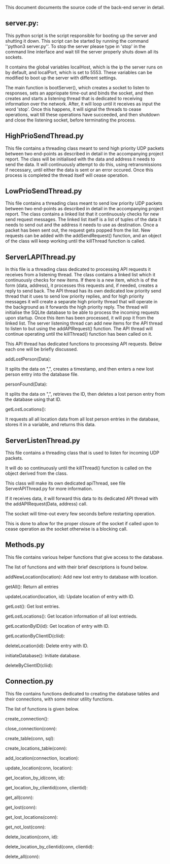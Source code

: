 This document documents the source code of the back-end server in detail.


## server.py:
This python script is the script responsible for booting up the server and shutting it down. 
This script can be started by running the command ''python3 server.py''.
To stop the server please type in 'stop' in the command line interface and wait till the server properly shuts down all its sockets.


It contains the global variables localHost, which is the ip the server runs on by default, and localPort, which is set to 5553. These variables can be modified to boot up the server with different settings.


The main function is bootServer(), which creates a socket to listen to responses, sets an appriopate time-out and binds the socket, 
and then creates and starts a listening thread that is dedicated to receiving information over the network.
After, it will loop until it receives as input the word 'stop'.
Once this happens, it will signal the  threads to cease operations, wait till these operations have succeeded, and then shutdown and close the listening socket, before terminating the process.


## HighPrioSendThread.py


This file contains a threading class meant to send high priority UDP packets between two end-points as described in detail in the accompanying project report. 
The class will be initialised with the data and address it needs to send the data. It will continuously attempt to do this, using retransmissions if necessary, 
until either the data is sent or an error occured. 
Once this process is completed the thread itself will cease operation.


## LowPrioSendThread.py


This file contains a threading class meant to send low priority UDP packets between two end-points as described in detail in the accompanying project report. 
The class contains a linked list that it continuously checks for new send request messages. 
The linked list itself is a list of tuples of the data it needs to send out and the address it needs to use as destination. Once a packet has been sent out, the request gets popped from the list.
New requests can be added with the addSendRequest() function, and an object of the class will keep working until the killThread function is called.


## ServerLAPIThread.py
In this file is a threading class dedicated to processing API requests it receives from a listening thread. 
The class contains a linked list which it continuously checks for new items. 
If there is a new item, which is of the form (data, address), it processes this requests and, if needed, creates a reply to send back.
The API thread has its own dedicated low priority send thread that it uses to send low priority replies, and for high priority messages it will create a separate high priority thread that will operate in the background as it forwards the high priority reply.
The thread will initialise the SQLite database to be able to process the incoming requests upon startup.
Once this item has been processed, it will pop it from the linked list.
The server listening thread can add new items for the API thread to listen to but using the addAPIRequest() function.
The API thread will continue operating until the killThread()  function has been called on it.


This API thread has dedicated functions to processing API requests. Below each one will be briefly discussed.

addLostPerson(Data):

It splits the data on ",", creates a timestamp, and then enters a new lost person entry into the database file.

personFound(Data):

It splits the data on ",", retrieves the ID, then deletes a lost person entry from the database using that ID.

getLostLocations():

It requests all all location data from all lost person entries in the database, stores it in a variable, and returns this data.



## ServerListenThread.py

This file contains a threading class that is used to listen for incoming UDP packets.

It will do so continuously until the killThread() function is called on the object derived from the class. 

This class will make its own dedicated apiThread, see file ServerAPIThread.py for more information. 

If it receives data, it will forward this data to its dedicated API thread with the addAPIRequest(Data, address) call.

The socket will time-out every few seconds before restarting operation. 

This is done to allow for the proper closure of the socket if called upon to cease operation as the socket otherwise is a blocking call.




## Methods.py

This file contains various helper functions that give access to the database. 

The list of functions and with their brief descriptions is found below.

addNewLocation(location): Add new lost entry to database with location.

getAll(): Return all entries

updateLocation(location, id): Update location of entry with ID.

getLost(): Get lost entries.

getLostLocations(): Get location information of all lost entrieds.

getLocationByID(id): Get location of entry with ID.

getLocationByClientID(cliid):

deleteLocation(id): Delete entry with ID.

initiateDatabase(): Initiate database.

deleteByClientID(cliid):



## Connection.py

This file contains functions dedicated to creating the database tables and their connections, with some minor utility functions.

The list of functions is given below.

create_connection():

close_connection(conn):

create_table(conn, sql):

create_locations_table(conn):

add_location(connection, location):

update_location(conn, location):

get_location_by_id(conn, id):

get_location_by_clientid(conn, clientid):

get_all(conn):

get_lost(conn):

get_lost_locations(conn):

get_not_lost(conn):

delete_location(conn, id):

delete_location_by_clientid(conn, clientid):

delete_all(conn):

